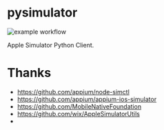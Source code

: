 # pysimulator 


![example workflow](https://github.com/youngfreeFJS/pysimulator/actions/workflows/e2e.yaml/badge.svg)

Apple Simulator Python Client.

# Thanks
- https://github.com/appium/node-simctl
- https://github.com/appium/appium-ios-simulator
- https://github.com/MobileNativeFoundation
- https://github.com/wix/AppleSimulatorUtils
- 